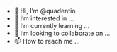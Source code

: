 - 👋 Hi, I’m @quadentio
- 👀 I’m interested in ...
- 🌱 I’m currently learning ...
- 💞️ I’m looking to collaborate on ...
- 📫 How to reach me ...

<!---
quadentio/quadentio is a ✨ special ✨ repository because its `README.md` (this file) appears on your GitHub profile.
You can click the Preview link to take a look at your changes.
--->

